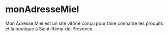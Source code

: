# monAdresseMiel
Mon Adresse Miel est un site vitrine conçu pour faire connaître les produits et la boutique à Saint-Rémy-de-Provence.

